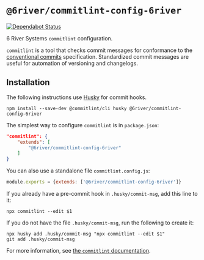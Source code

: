 # `@6river/commitlint-config-6river`

[![Dependabot Status](https://api.dependabot.com/badges/status?host=github&repo=6RiverSystems/commitlint-config-6river)](https://dependabot.com)

6 River Systems `commitlint` configuration.

`commitlint` is a tool that checks commit messages for conformance to the [conventional commits](https://conventionalcommits.org/) specification. Standardized commit messages are useful for automation of versioning and changelogs.

## Installation

The following instructions use [Husky](https://github.com/typicode/husky/) for commit hooks.

```shell
npm install --save-dev @commitlint/cli husky @6river/commitlint-config-6river
```

The simplest way to configure `commitlint` is in `package.json`:
```json
"commitlint": {
	"extends": [
		"@6river/commitlint-config-6river"
	]
}
```

You can also use a standalone file `commitlint.config.js`:
```js
module.exports = {extends: ['@6river/commitlint-config-6river']}
```

If you already have a pre-commit hook in `.husky/commit-msg`, add this line to it:
```shell
npx commitlint --edit $1
```

If you do not have the file `.husky/commit-msg`, run the following to create it:
```shell
npx husky add .husky/commit-msg "npx commitlint --edit $1"
git add .husky/commit-msg
```

For more information, see [the `commitlint` documentation](https://commitlint.js.org/).
